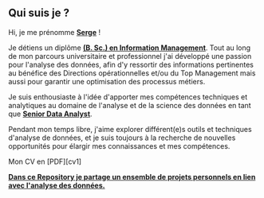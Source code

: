## Qui suis je ? </br>

<!DOCTYPE html>
<html>
  <head>
  </head>

  <body>
<p>
Hi, je me prénomme <strong><ins>Serge</ins></strong> ! 
</p>

<p>
Je détiens un diplôme <strong><ins>(B. Sc.) en Information Management</ins></strong>. 
Tout au long de mon parcours universitaire et professionnel j'ai développé une passion pour l'analyse des données, afin d'y ressortir des informations pertinentes au bénéfice des Directions opérationnelles et/ou du Top Management mais aussi pour garantir une optimisation des processus métiers. 
</p>

<p>
Je suis enthousiaste à l'idée d'apporter mes compétences techniques et analytiques 
au domaine de l'analyse et de la science des données en tant que <strong><ins>Senior Data Analyst</ins></strong>.
</p>

<p>
Pendant mon temps libre, j'aime explorer différent(e)s outils et techniques d'analyse de données, 
et je suis toujours à la recherche de nouvelles opportunités pour élargir mes connaissances et mes compétences. 
</p>

<p>
Mon CV en [PDF][cv1]</br>
</p>

<p>
<strong><ins>Dans ce Repository je partage un ensemble de projets personnels en lien avec l'analyse des données.</ins></strong> 
</p>
  </body>
</html>


<!-- Links -->
[CV]: Files/Serge_Kounga_Data_Analyst.PDF

<!-- internal Links -->

[cv1]: (https://github.com/sfkounga/Data_Analysis_Portfolio/blob/main/Files/Serge_Kounga_Data_Analyst.pdf)https://github.com/sfkounga/Data_Analysis_Portfolio/blob/main/Files/Serge_Kounga_Data_Analyst.pdf
